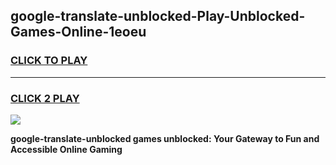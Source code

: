 
## google-translate-unblocked-Play-Unblocked-Games-Online-1eoeu
<h3>
<a href="https://premium76.site?title=google-translate-unblocked&ref=25A">CLICK TO PLAY</a></h3>
<hr>

<h3>
<a href="https://premium76.site?title=google-translate-unblocked&ref=25A">CLICK 2 PLAY</a>
  
</h3>

<a href="https://premium76.site?title=google-translate-unblocked&ref=25A"><img src="https://clearcache.store/games.png"></a>


**google-translate-unblocked games unblocked: Your Gateway to Fun and Accessible Online Gaming**
